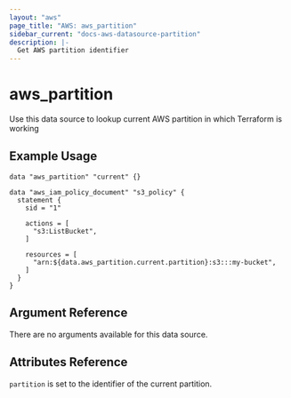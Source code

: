 ```yaml
---
layout: "aws"
page_title: "AWS: aws_partition"
sidebar_current: "docs-aws-datasource-partition"
description: |-
  Get AWS partition identifier
---
```


# aws\_partition

Use this data source to lookup current AWS partition in which Terraform is working

## Example Usage

```hcl
data "aws_partition" "current" {}

data "aws_iam_policy_document" "s3_policy" {
  statement {
    sid = "1"

    actions = [
      "s3:ListBucket",
    ]

    resources = [
      "arn:${data.aws_partition.current.partition}:s3:::my-bucket",
    ]
  }
}
```

## Argument Reference

There are no arguments available for this data source.

## Attributes Reference

`partition` is set to the identifier of the current partition.

